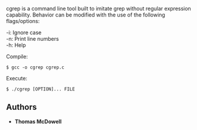 cgrep is a command line tool built to imitate grep without regular expression capability. Behavior can be modified with the use of the following
flags/options:

-i: Ignore case <br/>
-n: Print line numbers <br/> 
-h: Help <br/>

Compile:
```
$ gcc -o cgrep cgrep.c
```

Execute:
```
$ ./cgrep [OPTION]... FILE
```

## Authors

* **Thomas McDowell**
